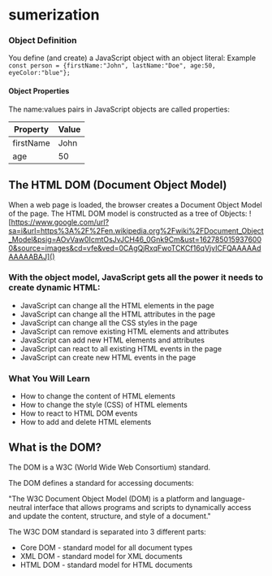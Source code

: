 # sumerization
### Object Definition
You define (and create) a JavaScript object with an object literal:
Example
` const person = {firstName:"John", lastName:"Doe", age:50, eyeColor:"blue"};`
#### Object Properties
The name:values pairs in JavaScript objects are called properties:

| Property | Value |
| --- | ----------- |
| firstName | John |
| age | 50 |

## The HTML DOM (Document Object Model)
When a web page is loaded, the browser creates a Document Object Model of the page.
The HTML DOM model is constructed as a tree of Objects:
![https://www.google.com/url?sa=i&url=https%3A%2F%2Fen.wikipedia.org%2Fwiki%2FDocument_Object_Model&psig=AOvVaw0IcmtOsJvJCH46_0Gnk9Cm&ust=1627850159376000&source=images&cd=vfe&ved=0CAgQjRxqFwoTCKCf16qVjvICFQAAAAAdAAAAABAJ]()
### With the object model, JavaScript gets all the power it needs to create dynamic HTML:

* JavaScript can change all the HTML elements in the page
* JavaScript can change all the HTML attributes in the page
* JavaScript can change all the CSS styles in the page
* JavaScript can remove existing HTML elements and attributes
* JavaScript can add new HTML elements and attributes
* JavaScript can react to all existing HTML events in the page
* JavaScript can create new HTML events in the page
### What You Will Learn

* How to change the content of HTML elements
* How to change the style (CSS) of HTML elements
* How to react to HTML DOM events
* How to add and delete HTML elements
## What is the DOM?
The DOM is a W3C (World Wide Web Consortium) standard.

The DOM defines a standard for accessing documents:

"The W3C Document Object Model (DOM) is a platform and language-neutral interface that allows programs and scripts to dynamically access and update the content, structure, and style of a document."

The W3C DOM standard is separated into 3 different parts:

* Core DOM - standard model for all document types
* XML DOM - standard model for XML documents
* HTML DOM - standard model for HTML documents
